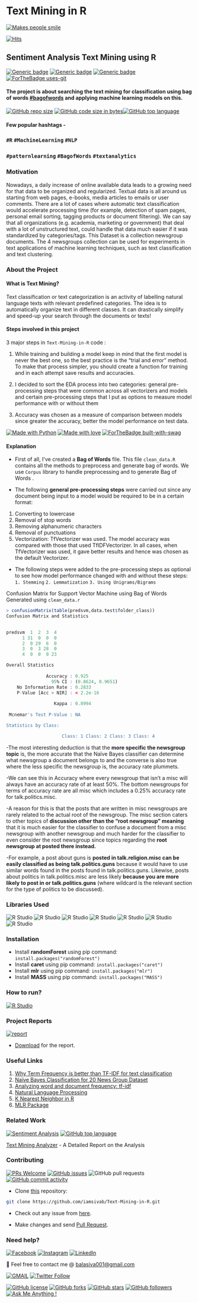 # Text Mining in R
[![Makes people smile](https://forthebadge.com/images/badges/makes-people-smile.svg)](https://github.com/iamsivab)

[![Hits](https://hits.seeyoufarm.com/api/count/incr/badge.svg?url=https%3A%2F%2Fgithub.com%2Fiamsivab%2FText-Mining-in-R)](https://hits.seeyoufarm.com)

## Sentiment Analysis Text Mining using R

[![Generic badge](https://img.shields.io/badge/Text-Mining-teal.svg?style=for-the-badge)](https://github.com/iamsivab/Text-Mining-in-R) 
[![Generic badge](https://img.shields.io/badge/LinkedIn-Connect-blue.svg?style=for-the-badge&logo=linkedin&logoColor=white)](https://www.linkedin.com/in/iamsivab/) [![Generic badge](https://img.shields.io/badge/R-Language-blue.svg?style=for-the-badge)](https://github.com/iamsivab/Text-Mining-in-R/blob/master/Sivasubramanian-Text%20Mining%20Report.pdf) [![ForTheBadge uses-git](http://ForTheBadge.com/images/badges/uses-git.svg)](https://GitHub.com/)

#### The project is about searching the text mining for classification using bag of words [#bagofwords](https://github.com/iamsivab/Text-Mining-in-R) and applying machine learning models on this.

[![GitHub repo size](https://img.shields.io/github/repo-size/iamsivab/Text-Mining-in-R.svg?logo=github&style=social)](https://github.com/iamsivab) [![GitHub code size in bytes](https://img.shields.io/github/languages/code-size/iamsivab/Text-Mining-in-R.svg?logo=git&style=social)](https://github.com/iamsivab/)[![GitHub top language](https://img.shields.io/github/languages/top/iamsivab/Text-Mining-in-R.svg?logo=python&style=social)](https://github.com/iamsivab)

#### Few popular hashtags - 
### `#R` `#MachineLearning` `#NLP`
### `#patternlearning` `#BagofWords` `#textanalytics`

### Motivation

Nowadays, a daily increase of online available data leads to a growing need for that data to be organized and regularized. Textual data is all around us starting from web pages, e-books, media articles to emails or user comments. There are a lot of cases where automatic text classification would accelerate processing time (for example, detection of spam pages, personal email sorting, tagging products or document filtering). We can say that all organizations (e.g. academia, marketing or government) that deal with a lot of unstructured text, could handle that data much easier if it was standardized by categories/tags. This Dataset is a collection newsgroup documents. The 4 newsgroups collection can be used for experiments in text applications of machine learning techniques, such as text classification and text clustering.

### About the Project

#### What is Text Mining?

Text classification or text categorization is an activity of labelling natural language texts with relevant predefined categories. The idea is to automatically organize text in different classes. It can drastically simplify and speed-up your search through the documents or texts!

#### Steps involved in this project

3 major steps in `Text-Mining-in-R` code :

1. While training and building a model keep in mind that the first model is never the best one, so the best practice is the “trial and error” method. To make that process simpler, you should create a function for training and in each attempt save results and accuracies.

2. I decided to sort the EDA process into two categories: general pre-processing steps that were common across all vectorizers and models and certain pre-processing steps that I put as options to measure model performance with or without them

3. Accuracy was chosen as a measure of comparison between models since greater the accuracy, better the model performance on test data.

[![Made with Python](https://forthebadge.com/images/badges/made-with-python.svg)](https://github.com/iamsivab/Text-Mining-in-R) [![Made with love](https://forthebadge.com/images/badges/built-with-love.svg)](https://www.linkedin.com/in/iamsivab/) [![ForTheBadge built-with-swag](http://ForTheBadge.com/images/badges/built-with-swag.svg)](https://www.linkedin.com/in/iamsivab/)

#### Explanation

- First of all, I've created a **Bag of Words** file. This file `clean_data.R` contains all the methods to preprocess and generate bag of words. We use `Corpus` library to handle preprocessing and to generate Bag of Words .

- The following **general pre-processing steps** were carried out since any document being input to a model would be required to be in a certain format:
1.	Converting to lowercase
2.	Removal of stop words
3.	Removing alphanumeric characters
4.	Removal of punctuations
5.	Vectorization: TfVectorizer was used. The model accuracy was compared with those that used TfIDFVectorizer. In all cases, when TfVectorizer was used, it gave better results and hence was chosen as the default Vectorizer.

- The following steps were added to the pre-processing steps as optional to see how model performance changed with and without these steps:
`1.	Stemming`
`2.	Lemmatization`
`3.	Using Unigrams/Bigrams`

Confusion Matrix for Support Vector Machine using Bag of Words Generated using `clean_data.r`

```R
> confusionMatrix(table(predsvm,data.test$folder_class))
Confusion Matrix and Statistics

       
predsvm  1  2  3  4
      1 31  0  0  0
      2  0 29  6  0
      3  0  3 28  0
      4  0  0  0 23

Overall Statistics
                                          
               Accuracy : 0.925           
                 95% CI : (0.8624, 0.9651)
    No Information Rate : 0.2833          
    P-Value [Acc > NIR] : < 2.2e-16       
                                          
                  Kappa : 0.8994          
                                          
 Mcnemar's Test P-Value : NA              

Statistics by Class:

                     Class: 1 Class: 2 Class: 3 Class: 4
```

-The most interesting deduction is that the **more specific the newsgroup topic** is, the more accurate that the Naïve Bayes classifier can determine what newsgroup a document belongs to and the converse is also true where the less specific the newsgroup is, the accuracy rate plummets. 

-We can see this in Accuracy where every newsgroup that isn’t a misc will always have an accuracy rate of at least 50%. The bottom newsgroups for terms of accuracy rate are all misc which includes a 0.25% accuracy rate for talk.politics.misc.

-A reason for this is that the posts that are written in misc newsgroups are rarely related to the actual root of the newsgroup. The misc section caters to other topics of **discussion other than the “root newsgroup” meaning** that it is much easier for the classifier to confuse a document from a misc newsgroup with another newsgroup and much harder for the classifier to even consider the root newsgroup since topics regarding the **root newsgroup at posted there instead.**

-For example, a post about guns is **posted in talk.religion.misc can be easily classified as being talk.politics.guns** because it would have to use similar words found in the posts found in talk.politics.guns. Likewise, posts about politics in talk.politics.misc are less likely **because you are more likely to post in or talk.politics.guns** (where wildcard is the relevant section for the type of politics to be discussed).


### Libraries Used

![R Studio](https://img.shields.io/badge/R-dplyr-blue.svg?style=flat&logo=r&logoColor=white) 
![R Studio](https://img.shields.io/badge/R-stringr-blue.svg?style=flat&logo=r&logoColor=white)
![R Studio](https://img.shields.io/badge/R-readtext-blue.svg?style=flat&logo=r&logoColor=white) 
![R Studio](https://img.shields.io/badge/R-e1071-blue.svg?style=flat&logo=r&logoColor=white) 
![R Studio](https://img.shields.io/badge/R-mlr-blue.svg?style=flat&logo=r&logoColor=white)
![R Studio](https://img.shields.io/badge/R-caret-blue.svg?style=flat&logo=r&logoColor=white) 
![R Studio](https://img.shields.io/badge/R-randomForest-blue.svg?style=flat&logo=r&logoColor=white) 


### Installation

- Install **randomForest** using pip command: `install.packages("randomForest")`
- Install **caret** using pip command: `install.packages("caret")`
- Install **mlr** using pip command: `install.packages("mlr")`
- Install **MASS** using pip command: `install.packages("MASS")`

### How to run?

[![R Studio](https://img.shields.io/badge/R-clean_data.R.-lightgrey.svg?logo=R&style=social)](https://github.com/iamsivab/Text-Mining-in-R/tree/master/src)


### Project Reports

[![report](https://img.shields.io/static/v1.svg?label=Project&message=Report&logo=microsoft-word&style=social)](https://github.com/iamsivab/Text-Mining-in-R/blob/master/Sivasubramanian-Text%20Mining%20Report.pdf)

- [Download](https://github.com/iamsivab/Text-Mining-in-R/blob/master/Sivasubramanian-Text%20Mining%20Report.pdf) for the report.

### Useful Links

1. [Why Term Frequency is better than TF-IDF for text classification](https://www.quora.com/Why-does-TF-term-frequency-sometimes-give-better-F-scores-than-TF-IDF-does-for-text-classification)
2. [Naïve Bayes Classification for 20 News Group Dataset]( https://github.com/Loc-Tran/NaiveBayes20NewsGroup)
3. [Analyzing word and document frequency: tf-idf]( https://www.tidytextmining.com/tfidf.html  )
4. [Natural Language Processing](https://krakensystems.co/blog/2018/nlp-syntax-processing)
5. [K Nearest Neighbor in R]( https://www.edureka.co/blog/knn-algorithm-in-r/)
6. [MLR Package]( https://www.analyticsvidhya.com/blog/2016/08/practicing-machine-learning-techniques-in-r-with-mlr-package/)
 

 
### Related Work

[![Sentiment Analysis](https://img.shields.io/static/v1.svg?label=Text&message=Mining&color=lightgray&logo=linkedin&style=social&colorA=critical)](https://www.linkedin.com/in/iamsivab/) [![GitHub top language](https://img.shields.io/github/languages/top/iamsivab/Text-Mining-in-R.svg?logo=php&style=social)](https://github.com/iamsivab/)

[Text Mining Analyzer](https://github.com/iamsivab/Text-Mining-in-R) - A Detailed Report on the Analysis


### Contributing

[![PRs Welcome](https://img.shields.io/badge/PRs-welcome-brightgreen.svg?logo=github)](https://github.com/iamsivab/Text-Mining-in-R/pulls) [![GitHub issues](https://img.shields.io/github/issues/iamsivab/Text-Mining-in-R?logo=github)](https://github.com/iamsivab/Text-Mining-in-R/issues) ![GitHub pull requests](https://img.shields.io/github/issues-pr/viamsivab/Text-Mining-in-R?color=blue&logo=github) 
[![GitHub commit activity](https://img.shields.io/github/commit-activity/y/iamsivab/Text-Mining-in-R?logo=github)](https://github.com/iamsivab/Text-Mining-in-R/)

- Clone [this](https://github.com/iamsivab/Text-Mining-in-R/) repository: 

```bash
git clone https://github.com/iamsivab/Text-Mining-in-R.git
```

- Check out any issue from [here](https://github.com/iamsivab/Text-Mining-in-R/issues).

- Make changes and send [Pull Request](https://github.com/iamsivab/Text-Mining-in-R/pulls).
 
### Need help?

[![Facebook](https://img.shields.io/static/v1.svg?label=follow&message=@iamsivab&color=9cf&logo=facebook&style=flat&logoColor=white&colorA=informational)](https://www.facebook.com/iamsivab)  [![Instagram](https://img.shields.io/static/v1.svg?label=follow&message=@iamsivab&color=grey&logo=instagram&style=flat&logoColor=white&colorA=critical)](https://www.instagram.com/iamsivab/) [![LinkedIn](https://img.shields.io/static/v1.svg?label=connect&message=@iamsivab&color=success&logo=linkedin&style=flat&logoColor=white&colorA=blue)](https://www.linkedin.com/in/iamsivab/)

:email: Feel free to contact me @ [balasiva001@gmail.com](https://mail.google.com/mail/)

[![GMAIL](https://img.shields.io/static/v1.svg?label=send&message=balasiva001@gmail.com&color=red&logo=gmail&style=social)](https://www.github.com/iamsivab) [![Twitter Follow](https://img.shields.io/twitter/follow/iamsivab?style=social)](https://twitter.com/iamsivab)



[![GitHub license](https://img.shields.io/github/license/iamsivab/Text-Mining-in-R.svg?style=social&logo=github)](https://github.com/iamsivab/Text-Mining-in-R/blob/master/LICENSE) 
[![GitHub forks](https://img.shields.io/github/forks/iamsivab/Text-Mining-in-R.svg?style=social)](https://github.com/iamsivab/Text-Mining-in-R/network) [![GitHub stars](https://img.shields.io/github/stars/iamsivab/Text-Mining-in-R.svg?style=social)](https://github.com/iamsivab/Text-Mining-in-R/stargazers) [![GitHub followers](https://img.shields.io/github/followers/iamsivab.svg?label=Follow&style=social)](https://github.com/iamsivab/) [![Ask Me Anything !](https://img.shields.io/badge/Ask%20me-anything-1abc9c.svg)](https://GitHub.com/iamsivab/ama)
